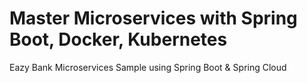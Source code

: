 # Master Microservices with Spring Boot, Docker, Kubernetes
Eazy Bank Microservices Sample using Spring Boot & Spring Cloud